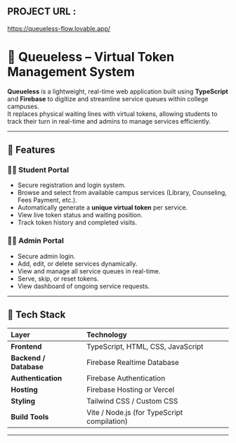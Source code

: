 ## PROJECT URL : 
https://queueless-flow.lovable.app/
# 🏫 Queueless – Virtual Token Management System

**Queueless** is a lightweight, real-time web application built using **TypeScript** and **Firebase** to digitize and streamline service queues within college campuses.  
It replaces physical waiting lines with virtual tokens, allowing students to track their turn in real-time and admins to manage services efficiently.

---

## 🚀 Features

### 👩‍🎓 Student Portal
- Secure registration and login system.
- Browse and select from available campus services (Library, Counseling, Fees Payment, etc.).
- Automatically generate a **unique virtual token** per service.
- View live token status and waiting position.
- Track token history and completed visits.

### 🧑‍💼 Admin Portal
- Secure admin login.
- Add, edit, or delete services dynamically.
- View and manage all service queues in real-time.
- Serve, skip, or reset tokens.
- View dashboard of ongoing service requests.

---

## 🧩 Tech Stack

| Layer | Technology |
|:------|:------------|
| **Frontend** | TypeScript, HTML, CSS, JavaScript |
| **Backend / Database** | Firebase Realtime Database |
| **Authentication** | Firebase Authentication |
| **Hosting** | Firebase Hosting or Vercel |
| **Styling** | Tailwind CSS / Custom CSS |
| **Build Tools** | Vite / Node.js (for TypeScript compilation) |

---

